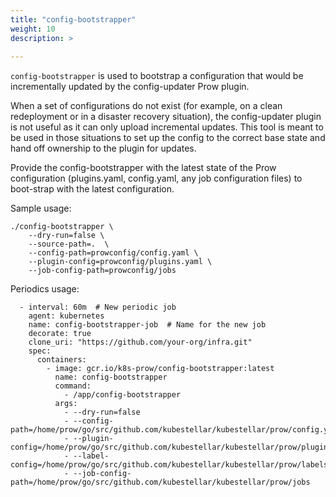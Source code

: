 ```yaml
---
title: "config-bootstrapper"
weight: 10
description: >
  
---
```


`config-bootstrapper` is used to bootstrap a configuration that would be incrementally updated by the
config-updater Prow plugin.

When a set of configurations do not exist (for example, on a clean redeployment or in a disaster
recovery situation), the config-updater plugin is not useful as it can only upload incremental
updates. This tool is meant to be used in those situations to set up the config to the correct
base state and hand off ownership to the plugin for updates.

Provide the config-bootstrapper with the latest state of the Prow configuration (plugins.yaml, config.yaml, any job configuration files) to boot-strap with the latest configuration.

Sample usage:

```shell
./config-bootstrapper \
    --dry-run=false \
    --source-path=.  \
    --config-path=prowconfig/config.yaml \
    --plugin-config=prowconfig/plugins.yaml \
    --job-config-path=prowconfig/jobs
```

Periodics usage:

```shell
  - interval: 60m  # New periodic job
    agent: kubernetes
    name: config-bootstrapper-job  # Name for the new job
    decorate: true
    clone_uri: "https://github.com/your-org/infra.git"
    spec:
      containers:
        - image: gcr.io/k8s-prow/config-bootstrapper:latest
          name: config-bootstrapper
          command:
            - /app/config-bootstrapper
          args:
            - --dry-run=false
            - --config-path=/home/prow/go/src/github.com/kubestellar/kubestellar/prow/config.yaml
            - --plugin-config=/home/prow/go/src/github.com/kubestellar/kubestellar/prow/plugins.yaml
            - --label-config=/home/prow/go/src/github.com/kubestellar/kubestellar/prow/labels.yaml
            - --job-config-path=/home/prow/go/src/github.com/kubestellar/kubestellar/prow/jobs          
```
